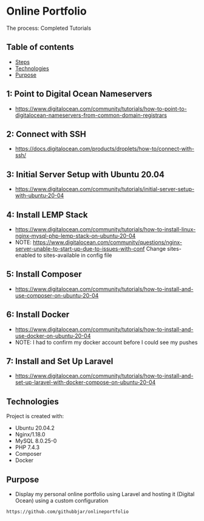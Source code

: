 # Online Portfolio
The process: Completed Tutorials

## Table of contents
* [Steps](#step-1)
* [Technologies](#technologies)
* [Purpose](#purpose)

## 1: Point to Digital Ocean Nameservers 
* https://www.digitalocean.com/community/tutorials/how-to-point-to-digitalocean-nameservers-from-common-domain-registrars

## 2: Connect with SSH 
* https://docs.digitalocean.com/products/droplets/how-to/connect-with-ssh/

## 3: Initial Server Setup with Ubuntu 20.04 
* https://www.digitalocean.com/community/tutorials/initial-server-setup-with-ubuntu-20-04

## 4: Install LEMP Stack 
* https://www.digitalocean.com/community/tutorials/how-to-install-linux-nginx-mysql-php-lemp-stack-on-ubuntu-20-04
* NOTE: https://www.digitalocean.com/community/questions/nginx-server-unable-to-start-up-due-to-issues-with-conf Change sites-enabled to sites-available in config file

## 5: Install Composer 
* https://www.digitalocean.com/community/tutorials/how-to-install-and-use-composer-on-ubuntu-20-04

## 6: Install Docker 
* https://www.digitalocean.com/community/tutorials/how-to-install-and-use-docker-on-ubuntu-20-04
* NOTE: I had to confirm my docker account before I could see my pushes

## 7: Install and Set Up Laravel
*  https://www.digitalocean.com/community/tutorials/how-to-install-and-set-up-laravel-with-docker-compose-on-ubuntu-20-04

## Technologies
Project is created with:
* Ubuntu 20.04.2
* Nginx/1.18.0
* MySQL 8.0.25-0
* PHP 7.4.3
* Composer 
* Docker 
	
## Purpose
* Display my personal online portfolio using Laravel and hosting it (Digital Ocean) using a custom configuration 

```
https://github.com/githubbjar/onlineportfolio
```